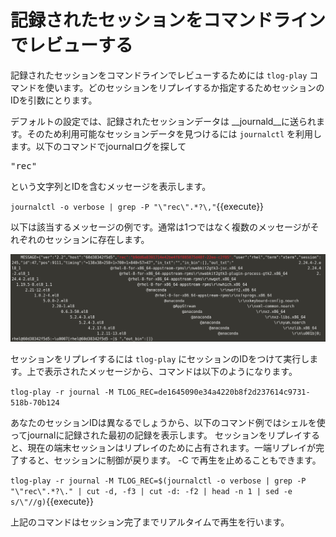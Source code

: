 # 記録されたセッションをコマンドラインでレビューする

記録されたセッションをコマンドラインでレビューするためには `tlog-play` コマンドを使います。どのセッションをリプレイするか指定するためセッションのIDを引数にとります。

デフォルトの設定では、記録されたセッションデータは __journald__に送られます。そのため利用可能なセッションデータを見つけるには `journalctl` を利用します。以下のコマンドでjournalログを探して <pre>"rec"</pre> という文字列とIDを含むメッセージを表示します。

`journalctl -o verbose | grep -P "\"rec\".*?\,"`{{execute}}

以下は該当するメッセージの例です。通常は1つではなく複数のメッセージがそれぞれのセッションに存在します。

![Journal Log Message](./assets/log-message.png)

セッションをリプレイするには `tlog-play` にセッションのIDをつけて実行します。上で表示されたメッセージから、コマンドは以下のようになります。

`tlog-play -r journal -M TLOG_REC=de1645090e34a4220b8f2d237614c9731-518b-70b124`

あなたのセッションIDは異なるでしょうから、以下のコマンド例ではシェルを使ってjournalに記録された最初の記録を表示します。
セッションをリプレイすると、現在の端末セッションはリプレイのために占有されます。一端リプレイが完了すると、セッションに制御が戻ります。 <CTRL>-C で再生を止めることもできます。

`tlog-play -r journal -M TLOG_REC=$(journalctl -o verbose | grep -P "\"rec\".*?\." | cut -d, -f3 | cut -d: -f2 | head -n 1 | sed -e s/\"//g)`{{execute}}

上記のコマンドはセッション完了までリアルタイムで再生を行います。


